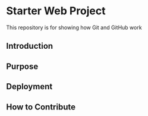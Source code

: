 # Starter Web Project

This repository is for showing how Git and GitHub work

## Introduction

## Purpose

## Deployment

## How to Contribute

